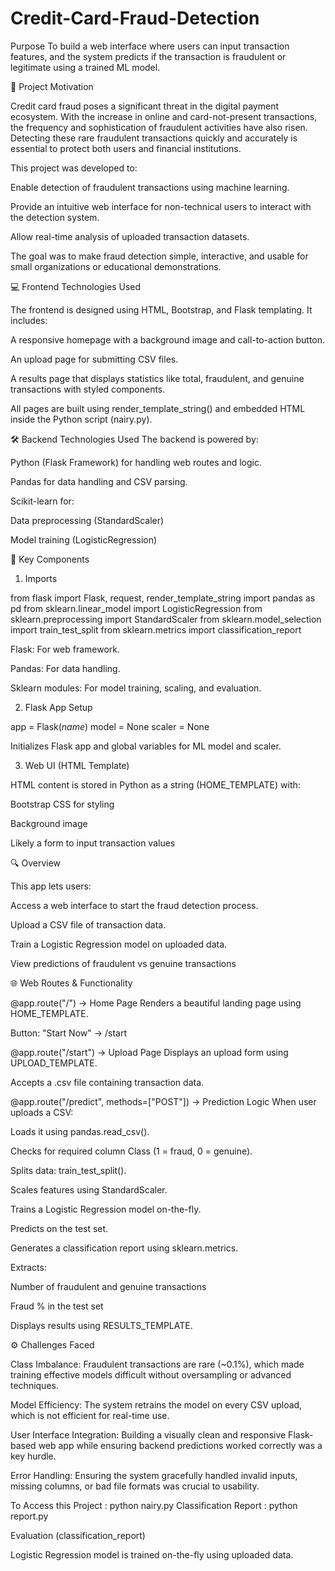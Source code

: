 # Credit-Card-Fraud-Detection

Purpose
To build a web interface where users can input transaction features, and the system predicts if the transaction is fraudulent or legitimate using a trained ML model.

🧠 Project Motivation

Credit card fraud poses a significant threat in the digital payment ecosystem. With the increase in online and card-not-present transactions, the frequency and sophistication of fraudulent activities have also risen. Detecting these rare fraudulent transactions quickly and accurately is essential to protect both users and financial institutions.

This project was developed to:

Enable detection of fraudulent transactions using machine learning.

Provide an intuitive web interface for non-technical users to interact with the detection system.

Allow real-time analysis of uploaded transaction datasets.

The goal was to make fraud detection simple, interactive, and usable for small organizations or educational demonstrations.

💻 Frontend Technologies Used

The frontend is designed using HTML, Bootstrap, and Flask templating. It includes:

A responsive homepage with a background image and call-to-action button.

An upload page for submitting CSV files.

A results page that displays statistics like total, fraudulent, and genuine transactions with styled components.

All pages are built using render_template_string() and embedded HTML inside the Python script (nairy.py).

🛠 Backend Technologies Used
The backend is powered by:

Python (Flask Framework) for handling web routes and logic.

Pandas for data handling and CSV parsing.

Scikit-learn for:

Data preprocessing (StandardScaler)

Model training (LogisticRegression)

🔧 Key Components
1. Imports

from flask import Flask, request, render_template_string
import pandas as pd
from sklearn.linear_model import LogisticRegression
from sklearn.preprocessing import StandardScaler
from sklearn.model_selection import train_test_split
from sklearn.metrics import classification_report

Flask: For web framework.

Pandas: For data handling.

Sklearn modules: For model training, scaling, and evaluation.

2. Flask App Setup

app = Flask(_name_)
model = None
scaler = None

Initializes Flask app and global variables for ML model and scaler.

3. Web UI (HTML Template)
   
HTML content is stored in Python as a string (HOME_TEMPLATE) with:

Bootstrap CSS for styling

Background image

Likely a form to input transaction values

🔍 Overview

This app lets users:

Access a web interface to start the fraud detection process.

Upload a CSV file of transaction data.

Train a Logistic Regression model on uploaded data.

View predictions of fraudulent vs genuine transactions

🌐 Web Routes & Functionality

@app.route("/") → Home Page
Renders a beautiful landing page using HOME_TEMPLATE.

Button: "Start Now" → /start

@app.route("/start") → Upload Page
Displays an upload form using UPLOAD_TEMPLATE.

Accepts a .csv file containing transaction data.

@app.route("/predict", methods=["POST"]) → Prediction Logic
When user uploads a CSV:

Loads it using pandas.read_csv().

Checks for required column Class (1 = fraud, 0 = genuine).

Splits data: train_test_split().

Scales features using StandardScaler.

Trains a Logistic Regression model on-the-fly.

Predicts on the test set.

Generates a classification report using sklearn.metrics.

Extracts:

Number of fraudulent and genuine transactions

Fraud % in the test set

Displays results using RESULTS_TEMPLATE.

⚙ Challenges Faced

Class Imbalance: Fraudulent transactions are rare (~0.1%), which made training effective models difficult without oversampling or advanced techniques.

Model Efficiency: The system retrains the model on every CSV upload, which is not efficient for real-time use.

User Interface Integration: Building a visually clean and responsive Flask-based web app while ensuring backend predictions worked correctly was a key hurdle.

Error Handling: Ensuring the system gracefully handled invalid inputs, missing columns, or bad file formats was crucial to usability.

To Access this Project : python nairy.py
Classification Report : python report.py 


Evaluation (classification_report)

Logistic Regression model is trained on-the-fly using uploaded data.

